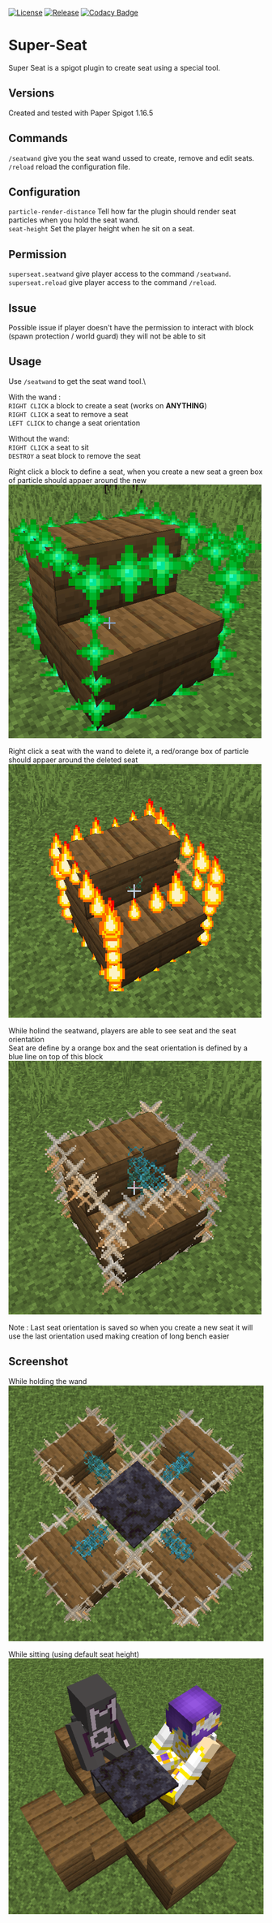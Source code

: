 [![License](https://img.shields.io/github/license/Blackoutburst/Super-Seat.svg)](LICENSE)
[![Release](https://img.shields.io/github/release/Blackoutburst/Super-Seat.svg)](https://github.com/Blackoutburst/Super-Seat/releases)
[![Codacy Badge](https://app.codacy.com/project/badge/Grade/79c2acb7bcca49efb5e6de1e680aa29b)](https://www.codacy.com/gh/Blackoutburst/Super-Seat/dashboard?utm_source=github.com&amp;utm_medium=referral&amp;utm_content=Blackoutburst/Super-Seat&amp;utm_campaign=Badge_Grade)
# Super-Seat
Super Seat is a spigot plugin to create seat using a special tool.

## Versions
Created and tested with Paper Spigot 1.16.5

## Commands
`/seatwand` give you the seat wand ussed to create, remove and edit seats.\
`/reload` reload the configuration file.

## Configuration
`particle-render-distance` Tell how far the plugin should render seat particles when you hold the seat wand.\
`seat-height` Set the player height when he sit on a seat.

## Permission
`superseat.seatwand` give player access to the command `/seatwand`.\
`superseat.reload` give player access to the command `/reload`.

## Issue
Possible issue if player doesn't have the permission to interact with block (spawn protection / world guard) they will not be able to sit

## Usage
Use `/seatwand` to get the seat wand tool.\

With the wand :\
`RIGHT CLICK` a block to create a seat (works on **ANYTHING**)\
`RIGHT CLICK` a seat to remove a seat\
`LEFT CLICK` to change a seat orientation

Without the wand:\
`RIGHT CLICK` a seat to sit\
`DESTROY` a seat block to remove the seat

Right click a block to define a seat, when you create a new seat a green box of particle should appaer around the new\
![create](/readme/create.png)

Right click a seat with the wand to delete it, a red/orange box of particle should appaer around the deleted seat\
![remove](/readme/remove.png)

While holind the seatwand, players are able to see seat and the seat orientation\
Seat are define by a orange box and the seat orientation is defined by a blue line on top of this block\
![seat](/readme/seat.png)

Note : Last seat orientation is saved so when you create a new seat it will use the last orientation used making creation of long bench easier

## Screenshot
While holding the wand\
![exemple](/readme/exemple.png)

While sitting (using default seat height)\
![exemple](/readme/exemple2.png)
